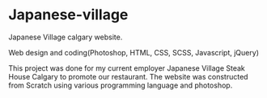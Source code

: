 # Japanese-village

Japanese Village calgary website.

Web design and coding(Photoshop, HTML, CSS, SCSS, Javascript, jQuery)


This project was done for my current employer Japanese Village Steak House Calgary to promote our restaurant.
The website was constructed from Scratch using various programming language and photoshop.
